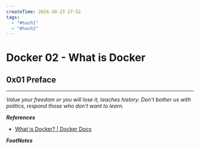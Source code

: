 ```yaml
---
createTime: 2024-10-23 17:52
tags:
  - "#hash1"
  - "#hash2"
---
```


# Docker 02 - What is Docker

## 0x01 Preface



---
*Value your freedom or you will lose it, teaches history. Don't bother us with politics, respond those who don't want to learn.*

***References***

- [What is Docker? | Docker Docs](https://docs.docker.com/get-started/docker-overview/)


***FootNotes***


